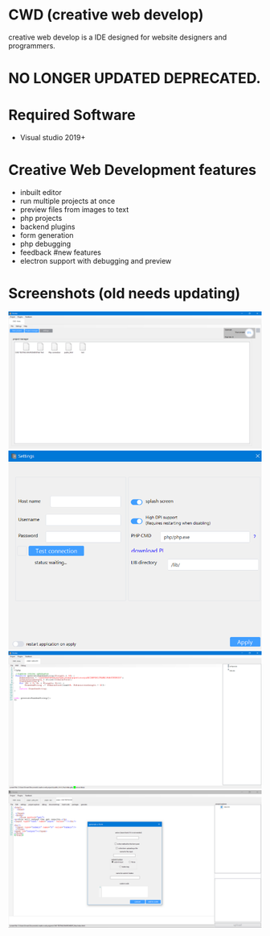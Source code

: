 # CWD (creative web develop)
creative web develop is a IDE designed for website designers and programmers.




# NO LONGER UPDATED DEPRECATED. 


# Required Software
- Visual studio 2019+


# Creative Web Development features

- inbuilt editor
- run multiple projects at once
- preview files from images to text
- php projects
- backend plugins
- form generation
- php debugging
- feedback
#new features
- electron support with debugging and preview


# Screenshots (old needs updating)
![Screenshot ](CWD_screenshot_1.PNG)
![Screenshot ](CWD_screenshot_2.PNG)
![Screenshot ](CWD_screenshot_3.PNG)
![Screenshot ](CWD_screenshot_4.PNG)

